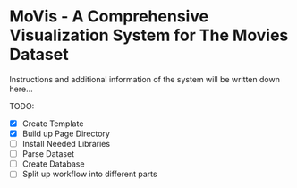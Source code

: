 # MoVis - A Comprehensive Visualization System for The Movies Dataset

Instructions and additional information of the system will be written down here...

TODO:
- [x] Create Template
- [x] Build up Page Directory
- [ ] Install Needed Libraries
- [ ] Parse Dataset
- [ ] Create Database
- [ ] Split up workflow into different parts 
